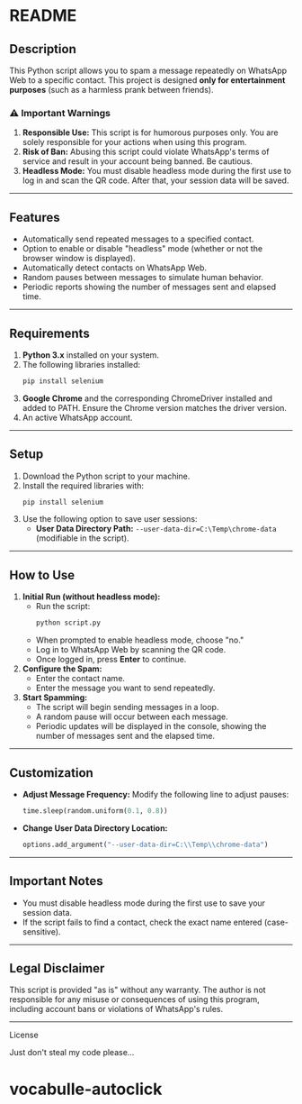 # README

## **Description**
This Python script allows you to spam a message repeatedly on WhatsApp Web to a specific contact. This project is designed **only for entertainment purposes** (such as a harmless prank between friends).

### ⚠️ **Important Warnings**
1. **Responsible Use:** This script is for humorous purposes only. You are solely responsible for your actions when using this program.
2. **Risk of Ban:** Abusing this script could violate WhatsApp's terms of service and result in your account being banned. Be cautious.
3. **Headless Mode:** You must disable headless mode during the first use to log in and scan the QR code. After that, your session data will be saved.

---

## **Features**
- Automatically send repeated messages to a specified contact.
- Option to enable or disable "headless" mode (whether or not the browser window is displayed).
- Automatically detect contacts on WhatsApp Web.
- Random pauses between messages to simulate human behavior.
- Periodic reports showing the number of messages sent and elapsed time.

---

## **Requirements**
1. **Python 3.x** installed on your system.
2. The following libraries installed:
   ```bash
   pip install selenium
   ```
3. **Google Chrome** and the corresponding ChromeDriver installed and added to PATH. Ensure the Chrome version matches the driver version.
4. An active WhatsApp account.

---

## **Setup**
1. Download the Python script to your machine.
2. Install the required libraries with:
   ```bash
   pip install selenium
   ```
3. Use the following option to save user sessions:
   - **User Data Directory Path:** `--user-data-dir=C:\Temp\chrome-data` (modifiable in the script).

---

## **How to Use**
1. **Initial Run (without headless mode):**
   - Run the script:
     ```bash
     python script.py
     ```
   - When prompted to enable headless mode, choose "no."
   - Log in to WhatsApp Web by scanning the QR code.
   - Once logged in, press **Enter** to continue.
2. **Configure the Spam:**
   - Enter the contact name.
   - Enter the message you want to send repeatedly.
3. **Start Spamming:**
   - The script will begin sending messages in a loop.
   - A random pause will occur between each message.
   - Periodic updates will be displayed in the console, showing the number of messages sent and the elapsed time.

---

## **Customization**
- **Adjust Message Frequency:** Modify the following line to adjust pauses:
  ```python
  time.sleep(random.uniform(0.1, 0.8))
  ```
- **Change User Data Directory Location:**
  ```python
  options.add_argument("--user-data-dir=C:\\Temp\\chrome-data")
  ```

---

## **Important Notes**
- You must disable headless mode during the first use to save your session data.
- If the script fails to find a contact, check the exact name entered (case-sensitive).

---

## **Legal Disclaimer**
This script is provided "as is" without any warranty. The author is not responsible for any misuse or consequences of using this program, including account bans or violations of WhatsApp's rules.

---

License

Just don't steal my code please...


# vocabulle-autoclick
